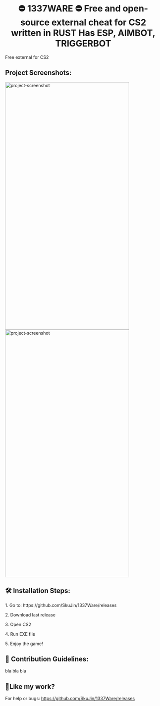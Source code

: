 <h1 align="center" id="title">⛔ 1337WARE ⛔ Free and open-source external cheat for CS2 written in RUST Has ESP, AIMBOT, TRIGGERBOT</h1>

<p id="description">Free external for CS2</p>

<h2>Project Screenshots:</h2>

<img src="https://i.imgur.com/eBNo9FC.jpg" alt="project-screenshot" width="400" height="800/">

<img src="https://i.imgur.com/vrHTqh1.jpg" alt="project-screenshot" width="400" height="800/">

<h2>🛠️ Installation Steps:</h2>

<p>1. Go to: https://github.com/SkuJin/1337Ware/releases</p>

<p>2. Download last release</p>

<p>3. Open CS2</p>

<p>4. Run EXE file</p>

<p>5. Enjoy the game!</p>

<h2>🍰 Contribution Guidelines:</h2>

bla bla bla

<h2>💖Like my work?</h2>

For help or bugs: https://github.com/SkuJin/1337Ware/releases
